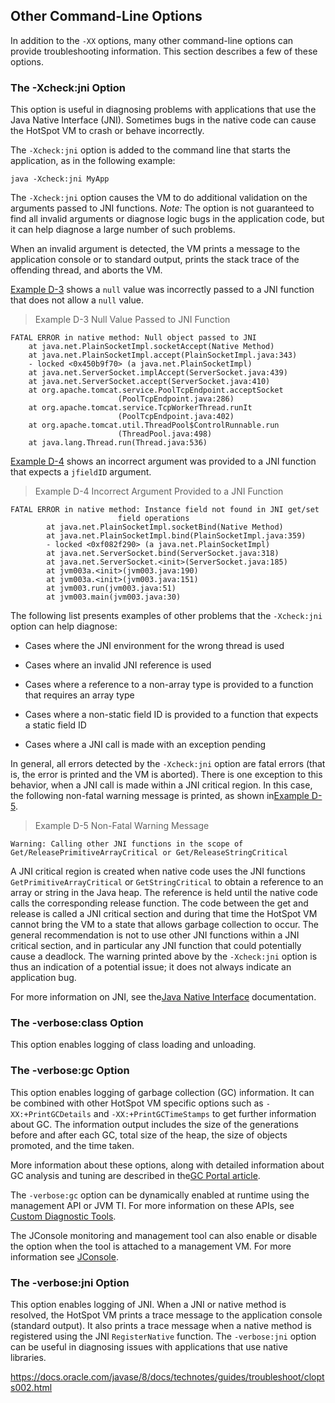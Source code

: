 ## Other Command-Line Options

In addition to the `-XX` options, many other command-line options can provide troubleshooting information. This section describes a few of these options.

### The -Xcheck:jni Option

This option is useful in diagnosing problems with applications that use the Java Native Interface (JNI). Sometimes bugs in the native code can cause the HotSpot VM to crash or behave incorrectly.

The `-Xcheck:jni` option is added to the command line that starts the application, as in the following example:

```
java -Xcheck:jni MyApp

```

The `-Xcheck:jni` option causes the VM to do additional validation on the arguments passed to JNI functions. _Note:_ The option is not guaranteed to find all invalid arguments or diagnose logic bugs in the application code, but it can help diagnose a large number of such problems.

When an invalid argument is detected, the VM prints a message to the application console or to standard output, prints the stack trace of the offending thread, and aborts the VM.

[Example D-3]() shows a `null` value was incorrectly passed to a JNI function that does not allow a `null` value.

> Example D-3 Null Value Passed to JNI Function

```
FATAL ERROR in native method: Null object passed to JNI
    at java.net.PlainSocketImpl.socketAccept(Native Method)
    at java.net.PlainSocketImpl.accept(PlainSocketImpl.java:343)
    - locked <0x450b9f70> (a java.net.PlainSocketImpl)
    at java.net.ServerSocket.implAccept(ServerSocket.java:439)
    at java.net.ServerSocket.accept(ServerSocket.java:410)
    at org.apache.tomcat.service.PoolTcpEndpoint.acceptSocket
                        (PoolTcpEndpoint.java:286)
    at org.apache.tomcat.service.TcpWorkerThread.runIt
                        (PoolTcpEndpoint.java:402)
    at org.apache.tomcat.util.ThreadPool$ControlRunnable.run
                        (ThreadPool.java:498)
    at java.lang.Thread.run(Thread.java:536)

```

[Example D-4]() shows an incorrect argument was provided to a JNI function that expects a `jfieldID` argument.

> Example D-4 Incorrect Argument Provided to a JNI Function

```
FATAL ERROR in native method: Instance field not found in JNI get/set 
                        field operations
        at java.net.PlainSocketImpl.socketBind(Native Method)
        at java.net.PlainSocketImpl.bind(PlainSocketImpl.java:359)
        - locked <0xf082f290> (a java.net.PlainSocketImpl)
        at java.net.ServerSocket.bind(ServerSocket.java:318)
        at java.net.ServerSocket.<init>(ServerSocket.java:185)
        at jvm003a.<init>(jvm003.java:190)
        at jvm003a.<init>(jvm003.java:151)
        at jvm003.run(jvm003.java:51)
        at jvm003.main(jvm003.java:30)

```

The following list presents examples of other problems that the `-Xcheck:jni` option can help diagnose:

* Cases where the JNI environment for the wrong thread is used

* Cases where an invalid JNI reference is used

* Cases where a reference to a non-array type is provided to a function that requires an array type

* Cases where a non-static field ID is provided to a function that expects a static field ID

* Cases where a JNI call is made with an exception pending

In general, all errors detected by the `-Xcheck:jni` option are fatal errors (that is, the error is printed and the VM is aborted). There is one exception to this behavior, when a JNI call is made within a JNI critical region. In this case, the following non-fatal warning message is printed, as shown in[Example D-5]().

> Example D-5 Non-Fatal Warning Message

```
Warning: Calling other JNI functions in the scope of 
Get/ReleasePrimitiveArrayCritical or Get/ReleaseStringCritical

```

A JNI critical region is created when native code uses the JNI functions `GetPrimitiveArrayCritical` or `GetStringCritical` to obtain a reference to an array or string in the Java heap. The reference is held until the native code calls the corresponding release function. The code between the get and release is called a JNI critical section and during that time the HotSpot VM cannot bring the VM to a state that allows garbage collection to occur. The general recommendation is not to use other JNI functions within a JNI critical section, and in particular any JNI function that could potentially cause a deadlock. The warning printed above by the `-Xcheck:jni` option is thus an indication of a potential issue; it does not always indicate an application bug.

For more information on JNI, see the[Java Native Interface](https://docs.oracle.com/javase/8/docs/technotes/guides/jni/index.html) documentation.

### The -verbose:class Option

This option enables logging of class loading and unloading.

### The -verbose:gc Option

This option enables logging of garbage collection (GC) information. It can be combined with other HotSpot VM specific options such as `-XX:+PrintGCDetails` and `-XX:+PrintGCTimeStamps` to get further information about GC. The information output includes the size of the generations before and after each GC, total size of the heap, the size of objects promoted, and the time taken.

More information about these options, along with detailed information about GC analysis and tuning are described in the[GC Portal article](http://www.oracle.com/technetwork/articles/javase/gcportal-136937.html).

The `-verbose:gc` option can be dynamically enabled at runtime using the management API or JVM TI. For more information on these APIs, see [Custom Diagnostic Tools](https://docs.oracle.com/javase/8/docs/technotes/guides/troubleshoot/tooldescr021.html).

The JConsole monitoring and management tool can also enable or disable the option when the tool is attached to a management VM. For more information see [JConsole](https://docs.oracle.com/javase/8/docs/technotes/guides/troubleshoot/tooldescr009.html).

### The -verbose:jni Option

This option enables logging of JNI. When a JNI or native method is resolved, the HotSpot VM prints a trace message to the application console (standard output). It also prints a trace message when a native method is registered using the JNI `RegisterNative` function. The `-verbose:jni` option can be useful in diagnosing issues with applications that use native libraries.


<https://docs.oracle.com/javase/8/docs/technotes/guides/troubleshoot/clopts002.html>
